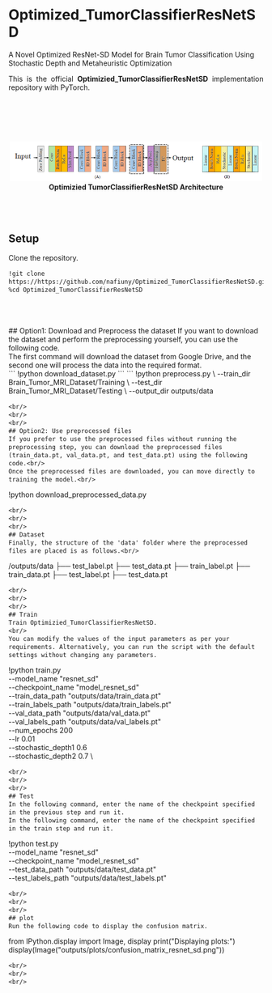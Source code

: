 # Optimized_TumorClassifierResNetSD
A Novel Optimized ResNet-SD Model for Brain Tumor Classification Using Stochastic Depth and Metaheuristic Optimization


<p align="justify">
This is the official <strong>Optimizied_TumorClassifierResNetSD</strong> implementation repository with PyTorch.<br/><br/>

</p>
<p align="center">
<br><br><br><br>
<img src="imgs/Optimizied_TumorClassifierResNetSD.png" width="500">
<br>
<b>Optimizied TumorClassifierResNetSD Architecture</b>
<br><br><br><br>
</p>

## Setup
Clone the repository.

```
!git clone https://https://github.com/nafiuny/Optimized_TumorClassifierResNetSD.git
%cd Optimized_TumorClassifierResNetSD
```
<br/>
<br/>
<br/>
## Option1: Download and Preprocess the dataset
If you want to download the dataset and perform the preprocessing yourself, you can use the following code.<br/>
The first command will download the dataset from Google Drive, and the second one will process the data into the required format.<br/>
```
!python download_dataset.py
```
```
!python preprocess.py \
        --train_dir Brain_Tumor_MRI_Dataset/Training \
        --test_dir Brain_Tumor_MRI_Dataset/Testing \
        --output_dir outputs/data

```
<br/>
<br/>
<br/>
## Option2: Use preprocessed files
If you prefer to use the preprocessed files without running the preprocessing step, you can download the preprocessed files (train_data.pt, val_data.pt, and test_data.pt) using the following code.<br/>
Once the preprocessed files are downloaded, you can move directly to training the model.<br/>
```
!python download_preprocessed_data.py
```
<br/>
<br/>
<br/>
## Dataset
Finally, the structure of the 'data' folder where the preprocessed files are placed is as follows.<br/>
```
/outputs/data
├── test_label.pt
├── test_data.pt
├── train_label.pt
├── train_data.pt
├── test_label.pt
├── test_data.pt
```  
<br/>
<br/>
<br/>
## Train
Train Optimizied_TumorClassifierResNetSD.
<br/>
You can modify the values of the input parameters as per your requirements. Alternatively, you can run the script with the default settings without changing any parameters.
```
!python train.py \
        --model_name "resnet_sd" \
        --checkpoint_name "model_resnet_sd" \
        --train_data_path "outputs/data/train_data.pt" \
        --train_labels_path "outputs/data/train_labels.pt" \
        --val_data_path "outputs/data/val_data.pt" \
        --val_labels_path "outputs/data/val_labels.pt" \
        --num_epochs 200 \
        --lr 0.01 \
        --stochastic_depth1 0.6 \
        --stochastic_depth2 0.7 \

```
<br/>
<br/>
<br/>
## Test
In the following command, enter the name of the checkpoint specified in the previous step and run it.
In the following command, enter the name of the checkpoint specified in the train step and run it.
```
!python test.py \
        --model_name "resnet_sd" \
        --checkpoint_name "model_resnet_sd" \
        --test_data_path "outputs/data/test_data.pt" \
        --test_labels_path "outputs/data/test_labels.pt" 
```
<br/>
<br/>
<br/>
## plot 
Run the following code to display the confusion matrix.
```
from IPython.display import Image, display
print("Displaying plots:")
display(Image("outputs/plots/confusion_matrix_resnet_sd.png"))
```
<br/>
<br/>
<br/>
